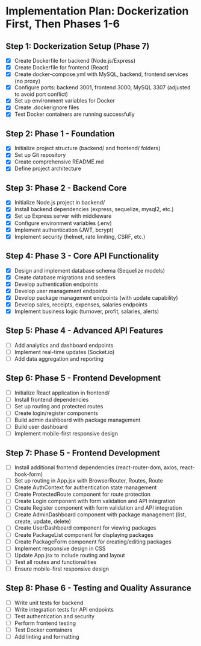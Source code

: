 # Implementation Plan: Dockerization First, Then Phases 1-6

## Step 1: Dockerization Setup (Phase 7)
- [x] Create Dockerfile for backend (Node.js/Express)
- [x] Create Dockerfile for frontend (React)
- [x] Create docker-compose.yml with MySQL, backend, frontend services (no proxy)
- [x] Configure ports: backend 3001, frontend 3000, MySQL 3307 (adjusted to avoid port conflict)
- [x] Set up environment variables for Docker
- [x] Create .dockerignore files
- [x] Test Docker containers are running successfully

## Step 2: Phase 1 - Foundation
- [x] Initialize project structure (backend/ and frontend/ folders)
- [x] Set up Git repository
- [x] Create comprehensive README.md
- [x] Define project architecture

## Step 3: Phase 2 - Backend Core
- [x] Initialize Node.js project in backend/
- [x] Install backend dependencies (express, sequelize, mysql2, etc.)
- [x] Set up Express server with middleware
- [x] Configure environment variables (.env)
- [x] Implement authentication (JWT, bcrypt)
- [x] Implement security (helmet, rate limiting, CSRF, etc.)

## Step 4: Phase 3 - Core API Functionality
- [x] Design and implement database schema (Sequelize models)
- [x] Create database migrations and seeders
- [x] Develop authentication endpoints
- [x] Develop user management endpoints
- [x] Develop package management endpoints (with update capability)
- [x] Develop sales, receipts, expenses, salaries endpoints
- [x] Implement business logic (turnover, profit, salaries, alerts)

## Step 5: Phase 4 - Advanced API Features
- [ ] Add analytics and dashboard endpoints
- [ ] Implement real-time updates (Socket.io)
- [ ] Add data aggregation and reporting

## Step 6: Phase 5 - Frontend Development
- [ ] Initialize React application in frontend/
- [ ] Install frontend dependencies
- [ ] Set up routing and protected routes
- [ ] Create login/register components
- [ ] Build admin dashboard with package management
- [ ] Build user dashboard
- [ ] Implement mobile-first responsive design

## Step 7: Phase 5 - Frontend Development
- [ ] Install additional frontend dependencies (react-router-dom, axios, react-hook-form)
- [ ] Set up routing in App.jsx with BrowserRouter, Routes, Route
- [ ] Create AuthContext for authentication state management
- [ ] Create ProtectedRoute component for route protection
- [ ] Create Login component with form validation and API integration
- [ ] Create Register component with form validation and API integration
- [ ] Create AdminDashboard component with package management (list, create, update, delete)
- [ ] Create UserDashboard component for viewing packages
- [ ] Create PackageList component for displaying packages
- [ ] Create PackageForm component for creating/editing packages
- [ ] Implement responsive design in CSS
- [ ] Update App.jsx to include routing and layout
- [ ] Test all routes and functionalities
- [ ] Ensure mobile-first responsive design

## Step 8: Phase 6 - Testing and Quality Assurance
- [ ] Write unit tests for backend
- [ ] Write integration tests for API endpoints
- [ ] Test authentication and security
- [ ] Perform frontend testing
- [ ] Test Docker containers
- [ ] Add linting and formatting
